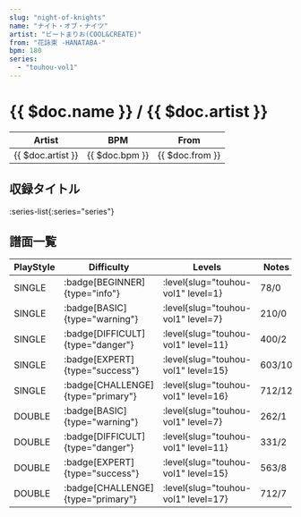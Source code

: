 ```yaml
---
slug: "night-of-knights"
name: "ナイト・オブ・ナイツ"
artist: "ビートまりお(COOL&CREATE)"
from: "花詠束 -HANATABA-"
bpm: 180
series:
  - "touhou-vol1"
---
```


# {{ $doc.name }} / {{ $doc.artist }}

|Artist|BPM|From|
|------|---|----|
|{{ $doc.artist }}|{{ $doc.bpm }}|{{ $doc.from }}|

## 収録タイトル

:series-list{:series="series"}

## 譜面一覧

|PlayStyle|Difficulty|Levels|Notes|Movie|
|---------|----------|------|-----|-----|
|SINGLE| :badge[BEGINNER]{type="info"}|<div class="field is-grouped is-grouped-multiline"> :level{slug="touhou-vol1" level=1}</div>|78/0||
|SINGLE| :badge[BASIC]{type="warning"}|<div class="field is-grouped is-grouped-multiline"> :level{slug="touhou-vol1" level=7}</div>|210/0||
|SINGLE| :badge[DIFFICULT]{type="danger"}|<div class="field is-grouped is-grouped-multiline"> :level{slug="touhou-vol1" level=11}</div>|400/2||
|SINGLE| :badge[EXPERT]{type="success"}|<div class="field is-grouped is-grouped-multiline"> :level{slug="touhou-vol1" level=15}</div>|603/10||
|SINGLE| :badge[CHALLENGE]{type="primary"}|<div class="field is-grouped is-grouped-multiline"> :level{slug="touhou-vol1" level=16}</div>|712/12||
|DOUBLE| :badge[BASIC]{type="warning"}|<div class="field is-grouped is-grouped-multiline"> :level{slug="touhou-vol1" level=7}</div>|262/1||
|DOUBLE| :badge[DIFFICULT]{type="danger"}|<div class="field is-grouped is-grouped-multiline"> :level{slug="touhou-vol1" level=11}</div>|331/2||
|DOUBLE| :badge[EXPERT]{type="success"}|<div class="field is-grouped is-grouped-multiline"> :level{slug="touhou-vol1" level=15}</div>|563/8||
|DOUBLE| :badge[CHALLENGE]{type="primary"}|<div class="field is-grouped is-grouped-multiline"> :level{slug="touhou-vol1" level=17}</div>|712/7||
